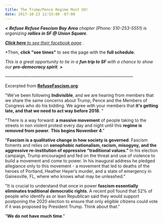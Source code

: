```yaml
---
title: The Trump/Pence Regime Must GO!
date: 2017-10-23 12:53:00 -07:00
---
```


**<**   ***Refuse Refuse Fascism Bay Area** chapter (Phone: 510-253-5551) is organizing **rallies in SF @ Union Square**.*

[***Click here** to see their facebook page*](https://www.facebook.com/events/130152454303756/) .

*Then, **click "see times"** to see the page with the **full schedule**.

*This is a great opportunity to tie in a **fun trip to SF** with a chance to show our **pro-democracy spirit***.   **>**

**----------------------------------------------------------------**

Excerpted from [**RefuseFascism.org**](https://refusefascism.org/):

"We’ve been following **Indivisible**, and we are hearing from members that we share the same concerns about Trump, Pence and the Members of Congress who do his bidding.  We agree with your members that **it's getting late, and that we need to act way before 2018**. "

"There is a way forward: **a massive movement** of people taking to the streets in non violent protest every day and night until this **regime is removed from power**. **This begins November 4**."

"**Fascism is a qualitative change in how society is governed**. Fascism foments and relies on **xenophobic nationalism, racism, misogyny, and the aggressive re-institution of oppressive “traditional values.”**  In his election campaign, Trump encouraged and fed on the threat and use of violence to build a movement and come to power. In his inaugural address he pledged allegiance only to this movement - a movement that led to deaths of the heroes of Portland, Heather Heyer’s murder, and a state of emergency in Gainesville, FL, where who knows what may be unleashed."

"It is crucial to understand that once in power **fascism essentially eliminates traditional democratic rights**. A recent poll found that 52% of people who identify as or lean Republican said they would support postponing the 2020 election to ensure that only eligible citizens could vote if it was proposed by President Trump. Think about that."

"**We do not have much time**."

  

